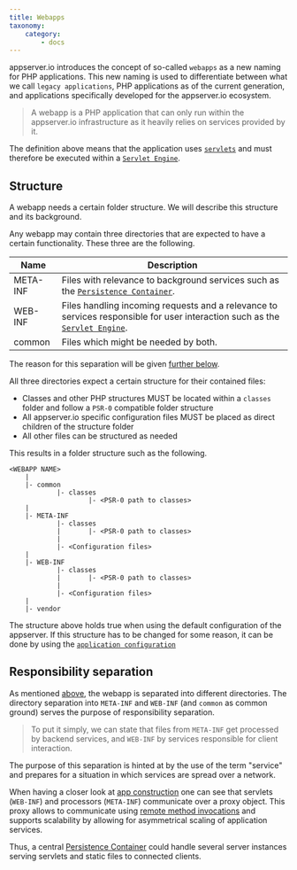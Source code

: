 ```yaml
---
title: Webapps
taxonomy:
    category:
        - docs
---
```


appserver.io introduces the concept of so-called `webapps` as a new naming for PHP applications.
This new naming is used to differentiate between what we call `legacy applications`, PHP applications as of the current generation, and applications specifically developed for the appserver.io ecosystem.

> A webapp is a PHP application that can only run within the appserver.io infrastructure as it heavily relies on services provided by it.

The definition above means that the application uses [`servlets`](#) and must therefore be executed within a [`Servlet Engine`](#).

## Structure

A webapp needs a certain folder structure. We will describe this structure and its background.

Any webapp may contain three directories that are expected to have a certain functionality. These three are the following.

| Name          |  Description                                                                                         |
| --------------| -----------------------------------------------------------------------------------------------------|
| META-INF      | Files with relevance to background services such as the [`Persistence Container`](#).   |
| WEB-INF       | Files handling incoming requests and a relevance to services responsible for user interaction such as the [`Servlet Engine`](#).  |
| common        | Files which might be needed by both. |

The reason for this separation will be given [further below](#responsibility-separation).

All three directories expect a certain structure for their contained files:

* Classes and other PHP structures MUST be located within a `classes` folder and follow a `PSR-0` compatible folder structure
* All appserver.io specific configuration files MUST be placed as direct children of the structure folder
* All other files can be structured as needed

This results in a folder structure such as the following.

```
<WEBAPP NAME>
    |
    |- common
            |- classes
                    |- <PSR-0 path to classes>
    |
    |- META-INF
            |- classes
            |       |- <PSR-0 path to classes>
            |
            |- <Configuration files>
    |
    |- WEB-INF
            |- classes
            |       |- <PSR-0 path to classes>
            |
            |- <Configuration files>
    |
    |- vendor
```

The structure above holds true when using the default configuration of the appserver.
If this structure has to be changed for some reason, it can be done by using the [`application configuration`](#)

## Responsibility separation

As mentioned [above](#structure), the webapp is separated into different directories. The directory separation into `META-INF` and `WEB-INF` (and `common` as common ground) serves the purpose of responsibility separation.

> To put it simply, we can state that files from `META-INF` get processed by backend services, and `WEB-INF` by services responsible for client interaction.

The purpose of this separation is hinted at by the use of the term "service" and prepares for a situation in which services are spread over a network.

When having a closer look at [app construction](https://github.com/appserver-io-apps/example) one can see that servlets (`WEB-INF`) and processors (`META-INF`) communicate over a proxy object.
This proxy allows to communicate using [remote method invocations](http://en.wikipedia.org/wiki/Java_remote_method_invocation) and supports scalability by allowing for asymmetrical scaling of application services.

Thus, a central [Persistence Container](../persistence-container) could handle several server instances serving servlets and static files to connected clients.